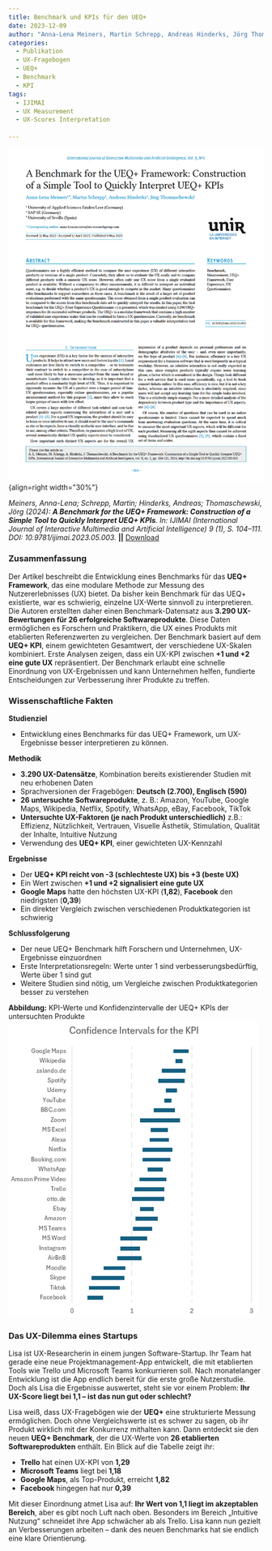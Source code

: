 ```yaml
---
title: Benchmark und KPIs für den UEQ+
date: 2023-12-09
author: "Anna-Lena Meiners, Martin Schrepp, Andreas Hinderks, Jörg Thomaschewski"
categories:
  - Publikation
  - UX-Fragebogen
  - UEQ+
  - Benchmark
  - KPI
tags:
  - IJIMAI
  - UX Measurement
  - UX-Scores Interpretation

---
```

![Artikel Benchmark UEQ+ Framework](assets/2023-article-benchmark-ueq-framework.PNG){align=right width="30%"}


*Meiners, Anna-Lena; Schrepp, Martin; Hinderks, Andreas; Thomaschewski, Jörg (2024): __A Benchmark for the UEQ+ Framework: Construction of a Simple Tool to Quickly Interpret UEQ+ KPIs__. In: IJIMAI (International Journal of Interactive Multimedia and Artificial Intelligence) 9 (1), S. 104–111. DOI: 10.9781/ijimai.2023.05.003.* **||** [Download](https://www.ijimai.org/journal/sites/default/files/2024-11/ijimai_9_1_10.pdf)


### Zusammenfassung

Der Artikel beschreibt die Entwicklung eines Benchmarks für das **UEQ+ Framework**, das eine modulare Methode zur Messung des Nutzererlebnisses (UX) bietet. Da bisher kein Benchmark für das UEQ+ existierte, war es schwierig, einzelne UX-Werte sinnvoll zu interpretieren. Die Autoren erstellten daher einen Benchmark-Datensatz aus **3.290 UX-Bewertungen für 26 erfolgreiche Softwareprodukte**. Diese Daten ermöglichen es Forschern und Praktikern, die UX eines Produkts mit etablierten Referenzwerten zu vergleichen. Der Benchmark basiert auf dem **UEQ+ KPI**, einem gewichteten Gesamtwert, der verschiedene UX-Skalen kombiniert. Erste Analysen zeigen, dass ein UX-KPI zwischen **+1 und +2 eine gute UX** repräsentiert. Der Benchmark erlaubt eine schnelle Einordnung von UX-Ergebnissen und kann Unternehmen helfen, fundierte Entscheidungen zur Verbesserung ihrer Produkte zu treffen.

<!-- more -->

### Wissenschaftliche Fakten  

**Studienziel**  

- Entwicklung eines Benchmarks für das UEQ+ Framework, um UX-Ergebnisse besser interpretieren zu können.  

**Methodik**  

- **3.290 UX-Datensätze**, Kombination bereits existierender Studien mit neu erhobenen Daten
- Sprachversionen der Fragebögen: **Deutsch (2.700), Englisch (590)**  
- **26 untersuchte Softwareprodukte**, z. B.: Amazon, YouTube, Google Maps, Wikipedia, Netflix, Spotify, WhatsApp, eBay, Facebook, TikTok  
- **Untersuchte UX-Faktoren (je nach Produkt unterschiedlich)** z.B.: Effizienz, Nützlichkeit, Vertrauen, Visuelle Ästhetik, Stimulation, Qualität der Inhalte, Intuitive Nutzung
- Verwendung des **UEQ+ KPI**, einer gewichteten UX-Kennzahl  

**Ergebnisse**

- Der **UEQ+ KPI reicht von -3 (schlechteste UX) bis +3 (beste UX)**  
- Ein Wert zwischen **+1 und +2 signalisiert eine gute UX**  
- **Google Maps** hatte den höchsten UX-KPI (**1,82**), **Facebook** den niedrigsten (**0,39**)  
- Ein direkter Vergleich zwischen verschiedenen Produktkategorien ist schwierig  

**Schlussfolgerung**  

- Der neue UEQ+ Benchmark hilft Forschern und Unternehmen, UX-Ergebnisse einzuordnen  
- Erste Interpretationsregeln: Werte unter 1 sind verbesserungsbedürftig, Werte über 1 sind gut  
- Weitere Studien sind nötig, um Vergleiche zwischen Produktkategorien besser zu verstehen  

**Abbildung:** KPI-Werte und Konfidenzintervalle der UEQ+ KPIs der untersuchten Produkte  
![Platzhalter für Abbildung 2](assets/2023-12-09-Fig2-KPI.png)

### Das UX-Dilemma eines Startups  

Lisa ist UX-Researcherin in einem jungen Software-Startup. Ihr Team hat gerade eine neue Projektmanagement-App entwickelt, die mit etablierten Tools wie Trello und Microsoft Teams konkurrieren soll. Nach monatelanger Entwicklung ist die App endlich bereit für die erste große Nutzerstudie. Doch als Lisa die Ergebnisse auswertet, steht sie vor einem Problem: **Ihr UX-Score liegt bei 1,1 – ist das nun gut oder schlecht?**  

Lisa weiß, dass UX-Fragebögen wie der **UEQ+** eine strukturierte Messung ermöglichen. Doch ohne Vergleichswerte ist es schwer zu sagen, ob ihr Produkt wirklich mit der Konkurrenz mithalten kann. Dann entdeckt sie den neuen **UEQ+ Benchmark**, der die UX-Werte von **26 etablierten Softwareprodukten** enthält. Ein Blick auf die Tabelle zeigt ihr:  

- **Trello** hat einen UX-KPI von **1,29**  
- **Microsoft Teams** liegt bei **1,18**  
- **Google Maps**, als Top-Produkt, erreicht **1,82**  
- **Facebook** hingegen hat nur **0,39**  

Mit dieser Einordnung atmet Lisa auf: **Ihr Wert von 1,1 liegt im akzeptablen Bereich**, aber es gibt noch Luft nach oben. Besonders im Bereich „Intuitive Nutzung“ schneidet ihre App schwächer ab als Trello. Lisa kann nun gezielt an Verbesserungen arbeiten – dank des neuen Benchmarks hat sie endlich eine klare Orientierung.  





